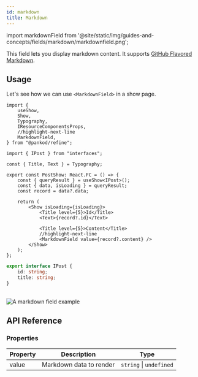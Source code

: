```yaml
---
id: markdown
title: Markdown
---
```


import markdownField from '@site/static/img/guides-and-concepts/fields/markdown/markdownfield.png';

This field lets you display markdown content. It supports [GitHub Flavored Markdown](https://github.github.com/gfm/).

## Usage

Let's see how we can use `<MarkdownField>` in a show page.

```tsx title="pages/posts/show.tsx"
import {
    useShow,
    Show,
    Typography,
    IResourceComponentsProps,
    //highlight-next-line
    MarkdownField,
} from "@pankod/refine";

import { IPost } from "interfaces";

const { Title, Text } = Typography;

export const PostShow: React.FC = () => {
    const { queryResult } = useShow<IPost>();
    const { data, isLoading } = queryResult;
    const record = data?.data;

    return (
        <Show isLoading={isLoading}>
            <Title level={5}>Id</Title>
            <Text>{record?.id}</Text>

            <Title level={5}>Content</Title>
            //highlight-next-line
            <MarkdownField value={record?.content} />
        </Show>
    );
};
```

```ts title="interfaces/index.d.ts"
export interface IPost {   
    id: string;    
    title: string;
}
```

<br/>
<div>
    <img src={markdownField} alt="A markdown field example"/>
</div>

## API Reference

### Properties

| Property | Description             | Type                    |
| -------- | ----------------------- | ----------------------- |
| value    | Markdown data to render | `string` \| `undefined` |
